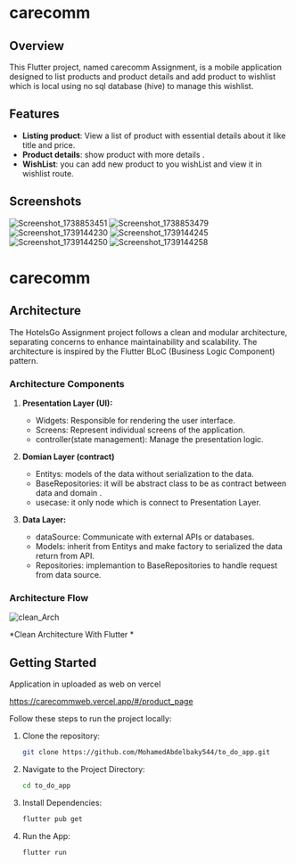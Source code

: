 
# carecomm


## Overview
This Flutter project, named carecomm Assignment, is a mobile application designed to list products  and product details and add product to wishlist which is local using no sql database (hive) to manage this wishlist.  

## Features

- **Listing product**: View a list of product  with essential details about it like title and price.
- **Product details**: show product with more details .
- **WishList**: you can add new product  to you wishList and view it in wishlist route.


## Screenshots
![Screenshot_1738853451](https://github.com/user-attachments/assets/d726a0d9-635c-43a7-ba19-53c561cf614d)
![Screenshot_1738853479](https://github.com/user-attachments/assets/e8fc07c6-3fa1-4977-94ff-fb3f7ccbbecd)
![Screenshot_1739144230](https://github.com/user-attachments/assets/f1ce6a47-0837-4eac-8eba-ae54e42b600c)
![Screenshot_1739144245](https://github.com/user-attachments/assets/22c9ea60-5e4c-40b6-9b30-3e19d6391e3a)
![Screenshot_1739144250](https://github.com/user-attachments/assets/1d723926-8973-48c0-a143-aeacba2248b8)
![Screenshot_1739144258](https://github.com/user-attachments/assets/0a86f371-2f8c-48ed-a635-19dd43269038)



# carecomm

## Architecture

The HotelsGo Assignment project follows a clean and modular architecture, separating concerns to enhance maintainability and scalability. The architecture is inspired by the Flutter BLoC (Business Logic Component) pattern.

### Architecture Components

1. **Presentation Layer (UI):**
   - Widgets: Responsible for rendering the user interface.
   - Screens: Represent individual screens of the application.
   - controller(state management): Manage the presentation logic.

2. **Domian Layer (contract)**
   - Entitys: models of the data without serialization to the data.
   - BaseRepositories: it will be abstract class to be as contract between data and domain .
   - usecase: it only node which is connect to Presentation Layer.


3. **Data Layer:**
   - dataSource: Communicate with external APIs or databases.
   - Models: inherit from Entitys and make factory to serialized  the data return from API.
   - Repositories: implemantion to BaseRepositories to handle request from data source.

### Architecture Flow

![clean_Arch](https://github.com/user-attachments/assets/b9ce5d54-dc3a-4112-bbed-187362be3374)


*Clean Architecture With Flutter *


## Getting Started
Application in uploaded as web on vercel

https://carecommweb.vercel.app/#/product_page

Follow these steps to run the project locally:

1. Clone the repository:

   ```bash
   git clone https://github.com/MohamedAbdelbaky544/to_do_app.git

2. Navigate to the Project Directory:
  
   ```bash
   cd to_do_app

3. Install Dependencies:
  
   ```bash
   flutter pub get

4. Run the App:

   ```bash
   flutter run
